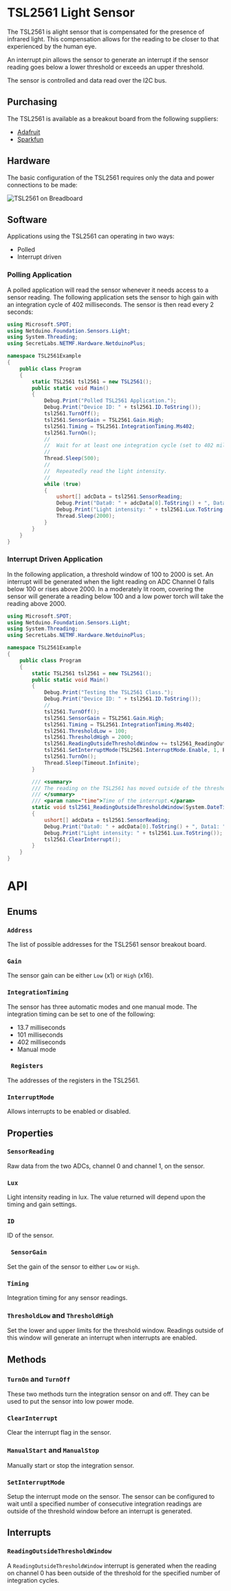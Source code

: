 # TSL2561 Light Sensor

The TSL2561 is alight sensor that is compensated for the presence of infrared light.  This compensation allows for the reading to be closer to that experienced by the human eye.

An interrupt pin allows the sensor to generate an interrupt if the sensor reading goes below a lower threshold or exceeds an upper threshold.

The sensor is controlled and data read over the I2C bus.

## Purchasing

The TSL2561 is available as a breakout board from the following suppliers:

* [Adafruit](https://www.adafruit.com/product/439)
* [Sparkfun](https://www.sparkfun.com/products/12055)

## Hardware

The basic configuration of the TSL2561 requires only the data and power connections to be made:

![TSL2561 on Breadboard](TSL2561OnBreadboard.png)

## Software

Applications using the TSL2561 can operating in two ways:

* Polled
* Interrupt driven

### Polling Application

A polled application will read the sensor whenever it needs access to a sensor reading.  The following application sets the sensor to high gain with an integration cycle of 402 milliseconds.  The sensor is then read every 2 seconds:

```csharp
using Microsoft.SPOT;
using Netduino.Foundation.Sensors.Light;
using System.Threading;
using SecretLabs.NETMF.Hardware.NetduinoPlus;

namespace TSL2561Example
{
    public class Program
    {
        static TSL2561 tsl2561 = new TSL2561();
        public static void Main()
        {
            Debug.Print("Polled TSL2561 Application.");
            Debug.Print("Device ID: " + tsl2561.ID.ToString());
            tsl2561.TurnOff();
            tsl2561.SensorGain = TSL2561.Gain.High;
            tsl2561.Timing = TSL2561.IntegrationTiming.Ms402;
            tsl2561.TurnOn();
            //
            //  Wait for at least one integration cycle (set to 402 milliseconds above).
            //
            Thread.Sleep(500);
            //
            //  Repeatedly read the light intensity.
            //
            while (true)
            {
                ushort[] adcData = tsl2561.SensorReading;
                Debug.Print("Data0: " + adcData[0].ToString() + ", Data1: " + adcData[1].ToString());
                Debug.Print("Light intensity: " + tsl2561.Lux.ToString());
                Thread.Sleep(2000);
            }
        }
    }
}
```
### Interrupt Driven Application

In the following application, a threshold window of 100 to 2000 is set.  An interrupt will be generated when the light reading on ADC Channel 0 falls below 100 or rises above 2000.  In a moderately lit room, covering the sensor will generate a reading below 100 and a low power torch will take the reading above 2000.

```csharp
using Microsoft.SPOT;
using Netduino.Foundation.Sensors.Light;
using System.Threading;
using SecretLabs.NETMF.Hardware.NetduinoPlus;

namespace TSL2561Example
{
    public class Program
    {
        static TSL2561 tsl2561 = new TSL2561();
        public static void Main()
        {
            Debug.Print("Testing the TSL2561 Class.");
            Debug.Print("Device ID: " + tsl2561.ID.ToString());
            //
            tsl2561.TurnOff();
            tsl2561.SensorGain = TSL2561.Gain.High;
            tsl2561.Timing = TSL2561.IntegrationTiming.Ms402;
            tsl2561.ThresholdLow = 100;
            tsl2561.ThresholdHigh = 2000;
            tsl2561.ReadingOutsideThresholdWindow += tsl2561_ReadingOutsideThresholdWindow;
            tsl2561.SetInterruptMode(TSL2561.InterruptMode.Enable, 1, Pins.GPIO_PIN_D7);
            tsl2561.TurnOn();
            Thread.Sleep(Timeout.Infinite);
        }

        /// <summary>
        /// The reading on the TSL2561 has moved outside of the threshold window.
        /// </summary>
        /// <param name="time">Time of the interrupt.</param>
        static void tsl2561_ReadingOutsideThresholdWindow(System.DateTime time)
        {
            ushort[] adcData = tsl2561.SensorReading;
            Debug.Print("Data0: " + adcData[0].ToString() + ", Data1: " + adcData[1].ToString());
            Debug.Print("Light intensity: " + tsl2561.Lux.ToString());
            tsl2561.ClearInterrupt();
        }
    }
}
```

# API

## Enums

### `Address`

The list of possible addresses for the TSL2561 sensor breakout board.

### `Gain`

The sensor gain can be either `Low` (x1) or `High` (x16).

###  `IntegrationTiming`

The sensor has three automatic modes and one manual mode.  The integration timing can be set to one of the following:

* 13.7 milliseconds
* 101 milliseconds
* 402 milliseconds
* Manual mode

### ` Registers`

The addresses of the registers in the TSL2561.

### `InterruptMode`

Allows interrupts to be enabled or disabled.

## Properties

### `SensorReading`

Raw data from the two ADCs, channel 0 and channel 1, on the sensor.

### `Lux`

Light intensity reading in lux.  The value returned will depend upon the timing and gain settings.

### `ID`

ID of the sensor.

### ` SensorGain`

Set the gain of the sensor to either `Low` or `High`.

### `Timing`

Integration timing for any sensor readings.

### `ThresholdLow` and `ThresholdHigh`

Set the lower and upper limits for the threshold window.  Readings outside of this window will generate an interrupt when interrupts are enabled.

## Methods

### `TurnOn` and `TurnOff`

These two methods turn the integration sensor on and off.  They can be used to put the sensor into low power mode.

### `ClearInterrupt`

Clear the interrupt flag in the sensor.

### `ManualStart` and `ManualStop`

Manually start or stop the integration sensor.

### `SetInterruptMode`

Setup the interrupt mode on the sensor.  The sensor can be configured to wait until a specified number of consecutive integration readings are outside of the threshold window before an interrupt is generated.

## Interrupts

### `ReadingOutsideThresholdWindow`

A `ReadingOutsideThresholdWindow` interrupt is generated when the reading on channel 0 has been outside of the threshold for the specified number of integration cycles.